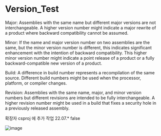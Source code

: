# Version_Test

Major: Assemblies with the same name but different major versions are not interchangeable. 
       A higher version number might indicate a major rewrite of a product where backward compatibility cannot be assumed.
       
Minor: If the name and major version number on two assemblies are the same, but the minor version number is different, this indicates
       significant enhancement with the intention of backward compatibility.
       This higher minor version number might indicate a point release of a product or a fully backward-compatible new version of a product.

Build: A difference in build number represents a recompilation of the same source. 
       Different build numbers might be used when the processor, platform, or compiler changes.

Revision: Assemblies with the same name, major, and minor version numbers but different revisions are intended to be fully interchangeable. 
          A higher revision number might be used in a build that fixes a security hole in a previously released assembly.
          
확장자 csproj 에 추가 작업
<AssemblyVersion>22.07.*</AssemblyVersion>
<Deterministic>false</Deterministic>

![image](https://user-images.githubusercontent.com/72923266/179133588-763aecc2-bb96-4c30-8f34-05675b4661ac.png)

    
    

